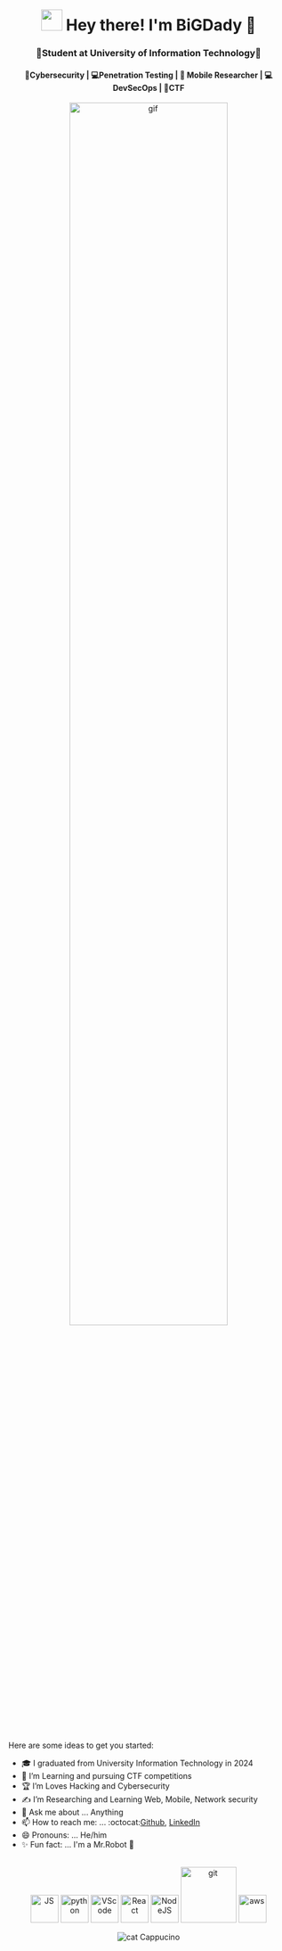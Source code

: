 <h1 align="center"><img src="https://media.giphy.com/media/KJfuLyYU5iolPwbX5p/giphy.gif" width="38" position="relative" top="13px" > Hey there! I'm BiGDady 👋 </img> </h1>
<h3 align="center">🏫Student at University of Information Technology🏫</h3>
<h4 align="center">🔐Cybersecurity | 💻Penetration Testing | 📱 Mobile Researcher | 💻DevSecOps | 🚩CTF</h4>

<div align="center"><img src="https://user-images.githubusercontent.com/33517160/217376118-ca46862b-4369-4ccd-8e06-c86a7b58698e.gif" alt="gif" style="width:75%" align="center"></img></div>


Here are some ideas to get you started: 
- 🎓 I graduated from University Information Technology in 2024 
- 🌱 I’m Learning and pursuing CTF competitions 
- 🏆 I’m Loves Hacking and Cybersecurity 
- ✍️ I’m Researching and Learning Web, Mobile, Network security 
- 💬 Ask me about ... Anything 
- 📫 How to reach me: ... :octocat:[Github](https://github.com/0xB16D4dy), [LinkedIn](https://www.linkedin.com/in/bigdaddy17/)
- 😄 Pronouns: ... He/him 
- ✨ Fun fact: ... I'm a Mr.Robot 🤖
<br />

<div align="center">
  <img src="https://media3.giphy.com/media/ln7z2eWriiQAllfVcn/200w.webp" alt="JS" width="50"></img>
  <img src="https://i.giphy.com/media/LMt9638dO8dftAjtco/200.webp" alt="python" width="50"></img>
  <img src="https://i.giphy.com/media/IdyAQJVN2kVPNUrojM/200.webp" alt="VScode" width="50"></img>
  <img src="https://media.giphy.com/media/eNAsjO55tPbgaor7ma/giphy.gif" alt="React" width="50"></img>
  <img src="https://media3.giphy.com/media/kdFc8fubgS31b8DsVu/giphy.webp" alt="NodeJS" width="50"></img>
  <img src="https://media.giphy.com/media/kH1DBkPNyZPOk0BxrM/giphy.gif" alt="git" width="100"></img>
  <img src="https://cdn.svgporn.com/logos/aws.svg" alt="aws" width="50"></img>
</div>

<p align="center">
  <img src="https://raw.githubusercontent.com/catppuccin/catppuccin/main/assets/footers/gray0_ctp_on_line.svg?sanitize=true" alt="cat Cappucino"></img>
</p>
